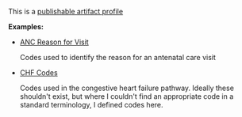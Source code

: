 This is a [publishable artifact profile](profiles.html#artifact-profiles)

**Examples:**

*   [ANC Reason for Visit](CodeSystem-anc-reason-for-visit-cs.html)

    Codes used to identify the reason for an antenatal care visit

*   [CHF Codes](CodeSystem-chf-codes.html)

    Codes used in the congestive heart failure pathway. Ideally these shouldn't exist, but where I couldn't find an appropriate code in a standard terminology, I defined codes here.